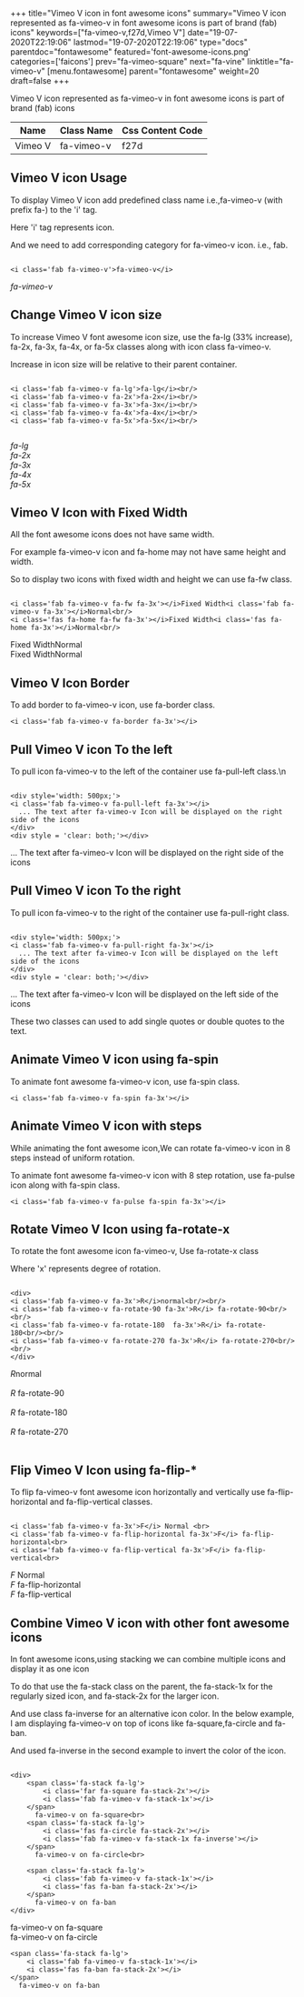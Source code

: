 +++
title="Vimeo V icon in font awesome icons"
summary="Vimeo V icon represented as fa-vimeo-v in font awesome icons is part of brand (fab) icons"
keywords=["fa-vimeo-v,f27d,Vimeo V"]
date="19-07-2020T22:19:06"
lastmod="19-07-2020T22:19:06"
type="docs"
parentdoc="fontawesome"
featured='font-awesome-icons.png'
categories=['faicons']
prev="fa-vimeo-square"
next="fa-vine"
linktitle="fa-vimeo-v"
[menu.fontawesome]
parent="fontawesome"
weight=20
draft=false
+++


Vimeo V icon represented as fa-vimeo-v in font awesome icons is part of brand (fab) icons

<div class='table-responsive'><table class='table'><thead><tr><th>Name</th><th>Class Name</th><th>Css Content Code</th></tr></thead><tbody><tr><td>Vimeo V</td><td>fa-vimeo-v</td><td>f27d</td></tr></tbody></table></div>



## Vimeo V icon Usage

To display Vimeo V icon add predefined class name i.e.,fa-vimeo-v (with prefix fa-) to the 'i' tag.

Here 'i' tag represents icon.

And we need to add corresponding category for fa-vimeo-v icon. i.e., fab.


```

<i class='fab fa-vimeo-v'>fa-vimeo-v</i>
```

<i class='fab fa-vimeo-v'>fa-vimeo-v</i>




## Change Vimeo V icon size
To increase Vimeo V font awesome icon size, use the fa-lg (33% increase), fa-2x, fa-3x, fa-4x, or fa-5x classes along with icon class fa-vimeo-v.

Increase in icon size will be relative to their parent container. 

```

<i class='fab fa-vimeo-v fa-lg'>fa-lg</i><br/>
<i class='fab fa-vimeo-v fa-2x'>fa-2x</i><br/>
<i class='fab fa-vimeo-v fa-3x'>fa-3x</i><br/>
<i class='fab fa-vimeo-v fa-4x'>fa-4x</i><br/>
<i class='fab fa-vimeo-v fa-5x'>fa-5x</i><br/>
            
```

<i class='fab fa-vimeo-v fa-lg'>fa-lg</i><br/>
<i class='fab fa-vimeo-v fa-2x'>fa-2x</i><br/>
<i class='fab fa-vimeo-v fa-3x'>fa-3x</i><br/>
<i class='fab fa-vimeo-v fa-4x'>fa-4x</i><br/>
<i class='fab fa-vimeo-v fa-5x'>fa-5x</i><br/>
            



## Vimeo V Icon with Fixed Width 

All the font awesome icons does not have same width.

For example fa-vimeo-v icon and fa-home may not have same height and width.

So to display two icons with fixed width and height we can use fa-fw class.


```

<i class='fab fa-vimeo-v fa-fw fa-3x'></i>Fixed Width<i class='fab fa-vimeo-v fa-3x'></i>Normal<br/>
<i class='fas fa-home fa-fw fa-3x'></i>Fixed Width<i class='fas fa-home fa-3x'></i>Normal<br/>
```

<i class='fab fa-vimeo-v fa-fw fa-3x'></i>Fixed Width<i class='fab fa-vimeo-v fa-3x'></i>Normal<br/>
<i class='fas fa-home fa-fw fa-3x'></i>Fixed Width<i class='fas fa-home fa-3x'></i>Normal<br/>



## Vimeo V Icon Border 

To add border to fa-vimeo-v icon, use fa-border class.


```
<i class='fab fa-vimeo-v fa-border fa-3x'></i>

```
<i class='fab fa-vimeo-v fa-border fa-3x'></i>





## Pull Vimeo V icon To the left

To pull icon fa-vimeo-v to the left of the container use fa-pull-left class.\n

```

<div style='width: 500px;'>
<i class='fab fa-vimeo-v fa-pull-left fa-3x'></i>
  ... The text after fa-vimeo-v Icon will be displayed on the right side of the icons
</div>
<div style = 'clear: both;'></div>
```

<div style='width: 500px;'>
<i class='fab fa-vimeo-v fa-pull-left fa-3x'></i>
  ... The text after fa-vimeo-v Icon will be displayed on the right side of the icons
</div>
<div style = 'clear: both;'></div>




## Pull Vimeo V icon To the right
To pull icon fa-vimeo-v to the right of the container use fa-pull-right class.

```

<div style='width: 500px;'>
<i class='fab fa-vimeo-v fa-pull-right fa-3x'></i>
  ... The text after fa-vimeo-v Icon will be displayed on the left side of the icons
</div>
<div style = 'clear: both;'></div>
```

<div style='width: 500px;'>
<i class='fab fa-vimeo-v fa-pull-right fa-3x'></i>
  ... The text after fa-vimeo-v Icon will be displayed on the left side of the icons
</div>
<div style = 'clear: both;'></div>

These two classes can used to add single quotes or double quotes to the text.


## Animate Vimeo V icon using fa-spin
To animate font awesome fa-vimeo-v icon, use fa-spin class.

```
<i class='fab fa-vimeo-v fa-spin fa-3x'></i>
```
<i class='fab fa-vimeo-v fa-spin fa-3x'></i>




## Animate Vimeo V icon with steps
While animating the font awesome icon,We can rotate fa-vimeo-v icon in 8 steps instead of uniform rotation.

To animate font awesome fa-vimeo-v icon with 8 step rotation, use fa-pulse icon along with fa-spin class.


```
<i class='fab fa-vimeo-v fa-pulse fa-spin fa-3x'></i>

```
<i class='fab fa-vimeo-v fa-pulse fa-spin fa-3x'></i>





## Rotate Vimeo V Icon using fa-rotate-x
To rotate the font awesome icon fa-vimeo-v, Use fa-rotate-x class

Where 'x' represents degree of rotation.


```

<div>
<i class='fab fa-vimeo-v fa-3x'>R</i>normal<br/><br/>
<i class='fab fa-vimeo-v fa-rotate-90 fa-3x'>R</i> fa-rotate-90<br/><br/> 
<i class='fab fa-vimeo-v fa-rotate-180  fa-3x'>R</i> fa-rotate-180<br/><br/> 
<i class='fab fa-vimeo-v fa-rotate-270 fa-3x'>R</i> fa-rotate-270<br/><br/>
</div>
```

<div>
<i class='fab fa-vimeo-v fa-3x'>R</i>normal<br/><br/>
<i class='fab fa-vimeo-v fa-rotate-90 fa-3x'>R</i> fa-rotate-90<br/><br/> 
<i class='fab fa-vimeo-v fa-rotate-180  fa-3x'>R</i> fa-rotate-180<br/><br/> 
<i class='fab fa-vimeo-v fa-rotate-270 fa-3x'>R</i> fa-rotate-270<br/><br/>
</div>




## Flip Vimeo V Icon using fa-flip-*
To flip fa-vimeo-v font awesome icon horizontally and vertically use fa-flip-horizontal and fa-flip-vertical classes. 

```

<i class='fab fa-vimeo-v fa-3x'>F</i> Normal <br>
<i class='fab fa-vimeo-v fa-flip-horizontal fa-3x'>F</i> fa-flip-horizontal<br>
<i class='fab fa-vimeo-v fa-flip-vertical fa-3x'>F</i> fa-flip-vertical<br>
```

<i class='fab fa-vimeo-v fa-3x'>F</i> Normal <br>
<i class='fab fa-vimeo-v fa-flip-horizontal fa-3x'>F</i> fa-flip-horizontal<br>
<i class='fab fa-vimeo-v fa-flip-vertical fa-3x'>F</i> fa-flip-vertical<br>




## Combine Vimeo V icon with other font awesome icons
In font awesome icons,using stacking we can combine multiple icons and display it as one icon 

To do that use the fa-stack class on the parent, the fa-stack-1x for the regularly sized icon, and fa-stack-2x for the larger icon.

And use class fa-inverse for an alternative icon color. 
In the below example, I am displaying fa-vimeo-v on top of icons like fa-square,fa-circle and fa-ban.

And used fa-inverse in the second example to invert the color of the icon.

```

<div>
    <span class='fa-stack fa-lg'>
        <i class='far fa-square fa-stack-2x'></i>
        <i class='fab fa-vimeo-v fa-stack-1x'></i>
    </span>
      fa-vimeo-v on fa-square<br>
    <span class='fa-stack fa-lg'>
        <i class='fas fa-circle fa-stack-2x'></i>
        <i class='fab fa-vimeo-v fa-stack-1x fa-inverse'></i>
    </span>
      fa-vimeo-v on fa-circle<br>

    <span class='fa-stack fa-lg'>
        <i class='fab fa-vimeo-v fa-stack-1x'></i>
        <i class='fas fa-ban fa-stack-2x'></i>
    </span>
      fa-vimeo-v on fa-ban
</div>
```

<div>
    <span class='fa-stack fa-lg'>
        <i class='far fa-square fa-stack-2x'></i>
        <i class='fab fa-vimeo-v fa-stack-1x'></i>
    </span>
      fa-vimeo-v on fa-square<br>
    <span class='fa-stack fa-lg'>
        <i class='fas fa-circle fa-stack-2x'></i>
        <i class='fab fa-vimeo-v fa-stack-1x fa-inverse'></i>
    </span>
      fa-vimeo-v on fa-circle<br>

    <span class='fa-stack fa-lg'>
        <i class='fab fa-vimeo-v fa-stack-1x'></i>
        <i class='fas fa-ban fa-stack-2x'></i>
    </span>
      fa-vimeo-v on fa-ban
</div>






